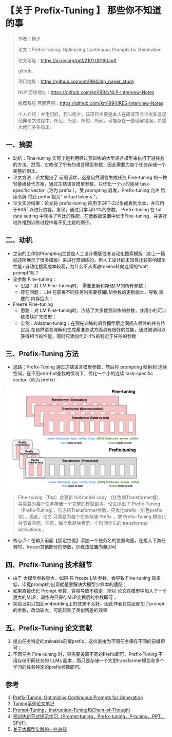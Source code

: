 # 【关于 Prefix-Tuning 】 那些你不知道的事

> 作者：杨夕
> 
> 论文：Prefix-Tuning: Optimizing Continuous Prompts for Generation
> 
> 论文地址：https://arxiv.org/pdf/2101.00190.pdf
> 
> github: 
> 
> 项目地址：https://github.com/km1994/nlp_paper_study
> 
> NLP 面经地址：https://github.com/km1994/NLP-Interview-Notes
> 
> 推荐系统 百面百搭：https://github.com/km1994/RES-Interview-Notes
> 
> 个人介绍：大佬们好，我叫杨夕，该项目主要是本人在研读顶会论文和复现经典论文过程中，所见、所思、所想、所闻，可能存在一些理解错误，希望大佬们多多指正。

## 一、摘要

- 动机：Fine-tuning 实际上是利用经过预训练的大型语言模型来执行下游任务的方法。然而，它修改了所有的语言模型参数，因此需要为每个任务存储一个完整的副本。
- 论文方法：论文提出了 前缀调优，这是自然语言生成任务 Fine-tuning 的一种轻量级替代方案，通过冻结语言模型参数，只优化一个小的连续  task-specific vector（称为 prefix ）。受 prompting 启发，Prefix-tuning 允许 后续令牌 将此 prefix 视为“ virtual tokens ”。
- 论文实验结果：论文将 prefix-tuning 应用于GPT-2以生成表到文本，并应用于BART以进行摘要。发现，通过只学习0.1%的参数， Prefix-tuning 在 full data setting 中获得了可比的性能，在低数据设置中优于Fine-tuning，并更好地外推到训练过程中看不见主题的例子。

## 二、动机

- 之前的工作如Prompting主要是人工设计模版或者自动化搜索模版（如上一篇综述所展示了很多模版）来进行预训练的，但人工设计的未知性比较影响模型性能+自动化搜索成本较高，为什么不从离散tokens转向连续的“soft prompt”呢？
- 全参数 Fine-tuning：
  - 思路：对 LM Fine-tuning时， 需要更新和存储LM的所有参数；
  - 存在问题： LM 在部署不同任务时需要存储LM参数的更新副本，导致 需要的 内存巨大；
- Freeze Fine-tuning
  - 思路：对 LM Fine-tuning时，冻结了大多数预训练的参数，并用小的可训练模块扩充模型；
  - 实例：Adapter-tuning：在预先训练的语言模型层之间插入额外的任务特定层,在自然语言理解和生成基准测试方面具有很好的性能，通过微调可以获得相当的性能，同时只添加约2-4%的特定于任务的参数

## 三、Prefix-Tuning 方法

- 思路：Prefix-Tuning 通过冻结语言模型参数，然后将 prompting 映射到 连续空间，在不用one-hot查找的情况下，优化一个小的连续 task-specific vector（称为 prefix）

![](img/20230427205908.png)
> Fine-tuning（Top）会更新 full model copy （红色的Transformer框），并需要为每个任务存储一个完整的模型副本。论文提出了 Prefix-Tuning（Prefix-Tuning），它冻结Transformer参数，只优化prefix（红色prefix块）。因此，论文 只需要为每个任务存储 Prefix ，使 Prefix-Tuning 模块化并节省空间。注意，每个垂直块表示一个时间步长的 transformer activations 。

- 核心点：在输入前面【固定位置】添加一个任务名的位置向量，在接入下游任务时，freeze其他部分的参数，训练该位置向量即可

## 四、Prefix-Tuning 技术细节

- 由于 大模型参数量大，如果 只 freeze LM 参数，会导致 Fine-tuning 效率低，毕竟prompt的出现就是要解决大模型少样本的适配；
- 如果直接优化 Prompt 参数，容易导致不稳定，所以 论文在模型中加入了一个更大的MLP，训练完只保存MLP变换后的参数即可；
- 实验证实只加到embedding上的效果不太好，因此作者在每层都加了prompt的参数，改动较大，可能起到了类似残差的效果

## 五、Prefix-Tuning 论文贡献

1. 提出任务特定的trainable前缀prefix，这样直接为不同任务保存不同的前缀即可；
2. 不同任务 Fine-tuning 时，只需要设置不同的Prefix即可，Prefix-Tuning 不用存储不同任务的 LLMs 副本，而只要存储一个大型transformer模型和多个学习的任务特定的prefix参数即可。

## 参考

1. [Prefix-Tuning: Optimizing Continuous Prompts for Generation](https://arxiv.org/pdf/2101.00190.pdf)
2. [Tuning系列论文笔记](https://zhuanlan.zhihu.com/p/600119509)
3. [Prompt-Tuning、Instruction-Tuning和Chain-of-Thought](https://zhuanlan.zhihu.com/p/621480864)
4. [预训练新范式提示学习（Prompt-tuning，Prefix-tuning，P-tuning，PPT，SPoT）](https://blog.csdn.net/qq_39388410/article/details/121036309)
5. [关于大模型实践的一些总结](https://juejin.cn/post/7214318587429961786)





